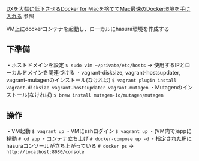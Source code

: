 [DXを大幅に低下させるDocker for Macを捨ててMac最速のDocker環境を手に入れる](https://qiita.com/yuki_ycino/items/cb21cf91a39ddd61f484) 参照  

VM上にdockerコンテナを起動し、ローカルにhasura環境を作成する

## 下準備
・ホストドメインを設定
  `$ sudo vim ~/private/etc/hosts` → 使用するIPとローカルドメインを関連づける
・vagrant-disksize, vagrant-hostsupdater, vagrant-mutagenのインストール(なければ)
  `$ vagrant plugin install vagrant-disksize vagrant-hostsupdater vagrant-mutagen`
・Mutagenのインストール(なければ)
  `$ brew install mutagen-io/mutagen/mutagen ` 

## 操作
・VM起動
  `$ vagrant up`
・VMにsshログイン
  `$ vagrant up`
・(VM内で)appに移動
  `# cd app`
・コンテナ立ち上げ
  `# docker-compose up -d`
・指定されたIPにhasuraコンソールが立ち上がっている
  `# docker ps` → `http://localhost:8080/console`
